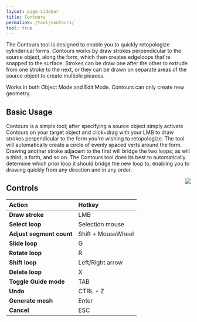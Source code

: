 ```yaml
---
layout: page-sidebar
title: Contours
permalink: /tool/contours/
tool: true
---
```


The Contours tool is designed to enable you to quickly retopologize cylinderical forms. Contours works by draw strokes perpendicular to the source object, along the form, which then creates edgeloops that're snapped to the surface. Strokes can be draw one after the other to extrude from one stroke to the next, or they can be drawn on separate areas of the source object to create multiple pieaces.

Works in both Object Mode and Edit Mode. Contours can only create new geometry.

## Basic Usage
Contours is a simple tool; after specifying a source object simply activate Contours on your target object and click+drag with your LMB to draw strokes perpendicular to the form you're wishing to retopologize. The tool will automatically create a circle of evenly spaced verts around the form. Drawing another stroke adjacent to the first will bridge the two loops; as will a third, a forth, and so on. The Contours tool does its best to automatically determine which prior loop it should bridge the new loop to, enabling you to drawing quickly from any direction and in any order.

<img align='right' src='{{ site.baseurl }}/assets/img/rf_contours_strokes_01.gif'>

## Controls

| Action | Hotkey |
| :------ | :------ |
| **Draw stroke** | LMB |
| **Select loop** | Selection mouse |
| **Adjust segment count** | Shift + MouseWheel |
| **Slide loop** | G |
| **Rotate loop** | R |
| **Shift loop** | Left/Right arrow |
| **Delete loop** | X |
| **Toggle Guide mode** | TAB |
| **Undo** | CTRL + Z |
| **Generate mesh** | Enter |
| **Cancel** | ESC |

